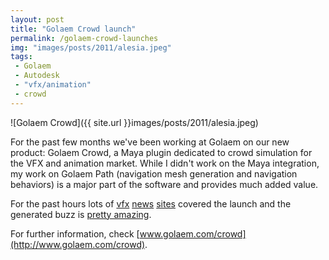 ```yaml
---
layout: post
title: "Golaem Crowd launch"
permalink: /golaem-crowd-launches
img: "images/posts/2011/alesia.jpeg"
tags:
 - Golaem
 - Autodesk
 - "vfx/animation"
 - crowd
---
```


![Golaem Crowd]({{ site.url }}images/posts/2011/alesia.jpeg)

For the past few months we've been working at Golaem on our new product: Golaem Crowd, a Maya plugin dedicated to crowd simulation for the VFX and animation market. While I didn't work on the Maya integration, my work on Golaem Path (navigation mesh generation and navigation behaviors) is a major part of the software and provides much added value.

For the past hours lots of [vfx](http://www.vizworld.com/2011/04/golaem-launches-golaem-crowd-fmx/) [news](http://www.cgrecord.net/2011/04/golaem-crowd-for-autodesk-maya-released.html) [sites](http://www.cgchannel.com/2011/04/golaem-launches-new-high-end-crowd-simulator/) covered the launch and the generated buzz is [pretty amazing](http://twitter.com/#!/search/golaem%20crowd).

For further information, check [www.golaem.com/crowd](http://www.golaem.com/crowd).